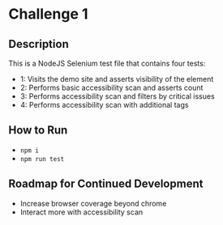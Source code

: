 # Challenge 1

## Description

This is a NodeJS Selenium test file that contains four tests:
- 1: Visits the demo site and asserts visibility of the element
- 2: Performs basic accessibility scan and asserts count
- 3: Performs accessibility scan and filters by critical issues
- 4: Performs accessibility scan with additional tags

## How to Run

- `npm i`
- `npm run test`


## Roadmap for Continued Development

- Increase browser coverage beyond chrome
- Interact more with accessibility scan